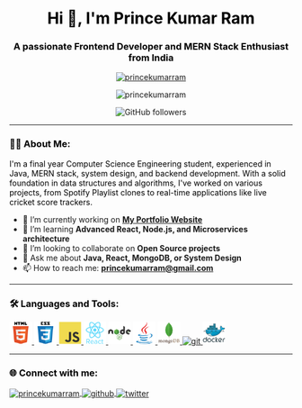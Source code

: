 <h1 align="center" style="color:#000000;">Hi 👋, I'm Prince Kumar Ram</h1>
<h3 align="center" style="color:#000000;">A passionate Frontend Developer and MERN Stack Enthusiast from India</h3>

<p align="center"> 
  <a href="https://github.com/princekumarram"><img src="https://github-profile-trophy.vercel.app/?username=princekumarram&theme=darkhub" alt="princekumarram" /></a> 
</p>

<p align="center">
  <img src="https://komarev.com/ghpvc/?username=princekumarram&label=Profile%20views&color=black&style=flat" alt="princekumarram" />
</p>

<p align="center">
  <img src="https://img.shields.io/github/followers/princekumarram?label=Follow&style=social&color=black" alt="GitHub followers" />
</p>

---

<h3 align="left" style="color:#000000;">👨‍💻 About Me:</h3>
<p style="color:#000000;">I'm a final year Computer Science Engineering student, experienced in Java, MERN stack, system design, and backend development. With a solid foundation in data structures and algorithms, I've worked on various projects, from Spotify Playlist clones to real-time applications like live cricket score trackers.</p>

- 🔭 I’m currently working on **[My Portfolio Website](https://princekumarram1.netlify.app/)**
- 🌱 I’m learning **Advanced React, Node.js, and Microservices architecture**
- 👯 I’m looking to collaborate on **Open Source projects**
- 💬 Ask me about **Java, React, MongoDB, or System Design**
- 📫 How to reach me: **princekumarram@gmail.com**

---

<h3 align="left" style="color:#000000;">🛠️ Languages and Tools:</h3>
<p align="left"> 
  <a href="https://www.w3.org/html/" target="_blank" rel="noreferrer"> 
    <img src="https://raw.githubusercontent.com/devicons/devicon/master/icons/html5/html5-original-wordmark.svg" alt="html5" width="40" height="40"/> 
  </a> 
  <a href="https://www.w3schools.com/css/" target="_blank" rel="noreferrer"> 
    <img src="https://raw.githubusercontent.com/devicons/devicon/master/icons/css3/css3-original-wordmark.svg" alt="css3" width="40" height="40"/> 
  </a> 
  <a href="https://developer.mozilla.org/en-US/docs/Web/JavaScript" target="_blank" rel="noreferrer"> 
    <img src="https://raw.githubusercontent.com/devicons/devicon/master/icons/javascript/javascript-original.svg" alt="javascript" width="40" height="40"/>
  </a> 
  <a href="https://reactjs.org/" target="_blank" rel="noreferrer"> 
    <img src="https://raw.githubusercontent.com/devicons/devicon/master/icons/react/react-original-wordmark.svg" alt="react" width="40" height="40"/> 
  </a> 
  <a href="https://nodejs.org" target="_blank" rel="noreferrer"> 
    <img src="https://raw.githubusercontent.com/devicons/devicon/master/icons/nodejs/nodejs-original-wordmark.svg" alt="nodejs" width="40" height="40"/> 
  </a> 
  <a href="https://www.java.com" target="_blank" rel="noreferrer"> 
    <img src="https://raw.githubusercontent.com/devicons/devicon/master/icons/java/java-original.svg" alt="java" width="40" height="40"/> 
  </a> 
  <a href="https://www.mongodb.com/" target="_blank" rel="noreferrer"> 
    <img src="https://raw.githubusercontent.com/devicons/devicon/master/icons/mongodb/mongodb-original-wordmark.svg" alt="mongodb" width="40" height="40"/> 
  </a> 
  <a href="https://git-scm.com/" target="_blank" rel="noreferrer"> 
    <img src="https://www.vectorlogo.zone/logos/git-scm/git-scm-icon.svg" alt="git" width="40" height="40"/> 
  </a>
  <a href="https://www.docker.com/" target="_blank" rel="noreferrer"> 
    <img src="https://raw.githubusercontent.com/devicons/devicon/master/icons/docker/docker-original-wordmark.svg" alt="docker" width="40" height="40"/> 
  </a>
</p>

---

<h3 align="left" style="color:#000000;">🌐 Connect with me:</h3>
<p align="left">
  <a href="https://linkedin.com/in/princekumarram" target="blank">
    <img align="center" src="https://raw.githubusercontent.com/rahuldkjain/github-profile-readme-generator/master/src/images/icons/Social/linked-in-alt.svg" alt="princekumarram" height="30" width="40" />
  </a>
  <a href="https://github.com/princekumarram" target="blank">
    <img align="center" src="https://raw.githubusercontent.com/rahuldkjain/github-profile-readme-generator/master/src/images/icons/Social/github.svg" alt="github" height="30" width="40" />
  </a>
  <a href="https://twitter.com/princekumarram_" target="blank">
    <img align="center" src="https://raw.githubusercontent.com/rahuldkjain/github-profile-readme-generator/master/src/images/icons/Social/twitter.svg" alt="twitter" height="30" width="40" />
  </a>
</p>
